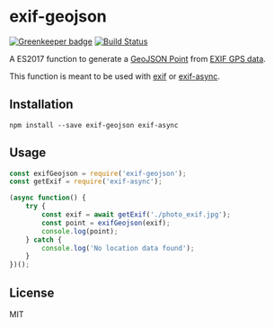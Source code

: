 # exif-geojson

[![Greenkeeper badge](https://badges.greenkeeper.io/compwright/exif-geojson.svg)](https://greenkeeper.io/) [![Build Status](https://travis-ci.org/compwright/exif-geojson.svg?branch=master)](https://travis-ci.org/compwright/exif-geojson)

A ES2017 function to generate a [GeoJSON Point](https://tools.ietf.org/html/rfc7946#appendix-A.1) from [EXIF GPS data](https://sno.phy.queensu.ca/~phil/exiftool/TagNames/GPS.html).

This function is meant to be used with [exif](https://github.com/gomfunkel/node-exif) or [exif-async](https://github.com/jacekwasowski/exif-async).

## Installation

```
npm install --save exif-geojson exif-async
```

## Usage

```javascript
const exifGeojson = require('exif-geojson');
const getExif = require('exif-async');

(async function() {
    try {
        const exif = await getExif('./photo_exif.jpg');
        const point = exifGeojson(exif);
        console.log(point);
    } catch {
        console.log('No location data found');
    }
})();
```

## License

MIT
